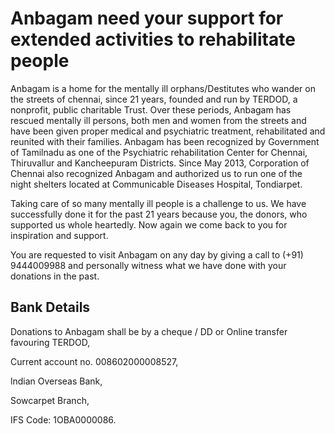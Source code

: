 # Anbagam need your support for extended activities to rehabilitate people

Anbagam is a home for the mentally ill orphans/Destitutes who wander on the streets of chennai, since 21 years, founded and run by TERDOD, a nonprofit, public charitable Trust. Over these periods, Anbagam has rescued mentally ill persons, both men and women from the streets and have been given proper medical and psychiatric treatment, rehabilitated and reunited with their families. Anbagam has been recognized by Government of Tamilnadu as one of the Psychiatric rehabilitation Center for Chennai, Thiruvallur and Kancheepuram Districts. Since May 2013, Corporation of Chennai also recognized Anbagam and authorized us to run one of the night shelters located at Communicable Diseases Hospital, Tondiarpet.

Taking care of so many mentally ill people is a challenge to us. We have successfully done it for the past 21 years because you, the donors, who supported us whole heartedly. Now again we come back to you for inspiration and support.

You are requested to visit Anbagam on any day by giving a call to (+91) 9444009988 and personally witness what we have done with your donations in the past.

</section><section>

# Bank Details

Donations to Anbagam shall be by a cheque / DD or Online transfer favouring TERDOD,

Current account no. 008602000008527,

lndian Overseas Bank,

Sowcarpet Branch,

IFS Code: 1OBA0000086.


